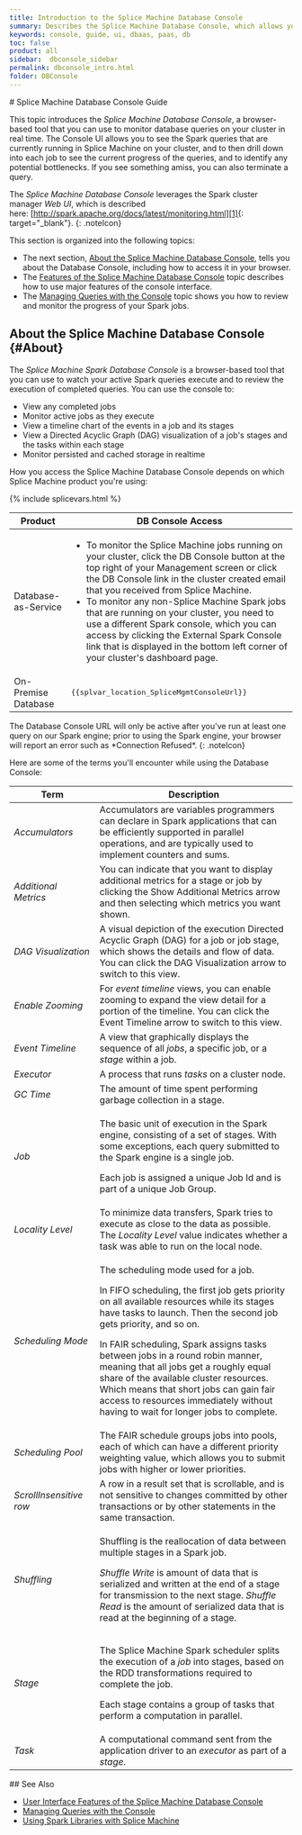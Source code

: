 ```yaml
---
title: Introduction to the Splice Machine Database Console
summary: Describes the Splice Machine Database Console, which allows you to monitor (and kill) queries on your cluster in real time.
keywords: console, guide, ui, dbaas, paas, db
toc: false
product: all
sidebar:  dbconsole_sidebar
permalink: dbconsole_intro.html
folder: DBConsole
---
```

<section>
<div class="TopicContent" data-swiftype-index="true" markdown="1">
# Splice Machine Database Console Guide

This topic introduces the *Splice Machine Database Console*, a
browser-based tool that you can use to monitor database queries on your
cluster in real time. The Console UI allows you to see the Spark queries
that are currently running in Splice Machine on your cluster, and to
then drill down into each job to see the current progress of the
queries, and to identify any potential bottlenecks. If you see something
amiss, you can also terminate a query.

The *Splice Machine Database Console* leverages the Spark cluster
manager *Web UI*, which is described
here: [http://spark.apache.org/docs/latest/monitoring.html][1]{:
target="_blank"}.
{: .noteIcon}

This section is organized into the following topics:

* The next section, [About the Splice Machine Database Console](#About),
  tells you about the Database Console, including how to access it in
  your browser.
* The [Features of the Splice Machine Database
  Console](dbconsole_features.html) topic describes how to use major
  features of the console interface.
* The [Managing Queries with the Console](dbconsole_queries.html) topic
  shows you how to review and monitor the progress of your Spark jobs.

## About the Splice Machine Database Console   {#About}

The *Splice Machine Spark Database Console* is a browser-based tool that
you can use to watch your active Spark queries execute and to review the
execution of completed queries. You can use the console to:

* View any completed jobs
* Monitor active jobs as they execute
* View a timeline chart of the events in a job and its stages
* View a Directed Acyclic Graph (DAG) visualization of a job's stages
  and the tasks within each stage
* Monitor persisted and cached storage in realtime

How you access the Splice Machine Database Console depends on which
Splice Machine product you're using:

<table>
    <col />
    <col />
    <thead>
        <th>Product</th>
        <th>DB Console Access</th>
    </thead>
    <tbody>
        <tr>
            <td>Database-as-Service</td>
            <td>
                <ul>
                <li>To monitor the Splice Machine jobs running on your cluster, click the <span class="ConsoleLink">DB Console</span> button at the top right of your Management screen or click the DB Console link in the cluster created email that you received from Splice Machine.</li>
                <li>To monitor any non-Splice Machine Spark jobs that are running on your cluster, you need to use a different Spark console, which you can access by clicking the <span class="ConsoleLink">External Spark Console</span> link that is displayed in the bottom left corner of your cluster's dashboard page.</li>
                </ul>
            </td>
        </tr>
        <tr>
            <td>On-Premise Database</td>
{% include splicevars.html %}
            <td><div class="preWrapper"><pre class="AppCommand">{{splvar_location_SpliceMgmtConsoleUrl}}</pre></div></td>
        </tr>
    </tbody>
</table>
The Database Console URL will only be active after you've run at least
one query on our Spark engine; prior to using the Spark engine, your
browser will report an error such as *Connection Refused*.
{: .noteIcon}

Here are some of the terms you'll encounter while using the Database
Console:

<table summary="Spark Database Console terminology">
                <col />
                <col />
                <thead>
                    <tr>
                        <th>Term</th>
                        <th>Description</th>
                    </tr>
                </thead>
                <tbody>
                    <tr>
                        <td><em>Accumulators</em></td>
                        <td>Accumulators are variables programmers can declare in Spark applications that can be efficiently supported in parallel operations, and are typically used to implement counters and sums. </td>
                    </tr>
                    <tr>
                        <td><em>Additional Metrics</em></td>
                        <td>You can indicate that you want to display additional metrics for a stage or job by clicking the <span class="AppCommand">Show Additional Metrics</span> arrow and then selecting which metrics you want shown.</td>
                    </tr>
                    <tr>
                        <td><em>DAG Visualization</em></td>
                        <td>A visual depiction of the execution Directed Acyclic Graph (DAG) for a job or job stage, which shows the details and flow of data. You can click the <span class="AppCommand">DAG Visualization</span> arrow to switch to this view.</td>
                    </tr>
                    <tr>
                        <td><em>Enable Zooming</em></td>
                        <td>For <em>event timeline</em> views, you can enable zooming to expand the view detail for a portion of the timeline. You can click the <span class="AppCommand">Event Timeline</span> arrow to switch to this view.</td>
                    </tr>
                    <tr>
                        <td><em>Event Timeline</em></td>
                        <td>A view that graphically displays the sequence of all <em>jobs</em>, a specific job, or a <em>stage</em> within a job. </td>
                    </tr>
                    <tr>
                        <td><em>Executor</em></td>
                        <td>A process that runs <em>tasks</em> on a cluster node.</td>
                    </tr>
                    <tr>
                        <td><em>GC Time</em></td>
                        <td>The amount of time spent performing garbage collection in a stage.</td>
                    </tr>
                    <tr>
                        <td><em>Job</em></td>
                        <td>
                            <p class="noSpaceAbove">The basic unit of execution in the Spark engine, consisting of a set of stages. With some exceptions, each query submitted to the Spark engine is a single job.</p>
                            <p>Each job is assigned a unique Job Id and is part of a unique Job Group.</p>
                        </td>
                    </tr>
                    <tr>
                        <td><em>Locality Level</em></td>
                        <td>To minimize data transfers, Spark tries to execute as close to the data as possible. The <em>Locality Level</em> value indicates whether a task was able to run on the local node.</td>
                    </tr>
                    <tr>
                        <td><em>Scheduling Mode</em></td>
                        <td>
                            <p class="noSpaceAbove">The scheduling mode used for a job.</p>
                            <p>In FIFO scheduling, the first job gets priority on all available resources while its stages have tasks to launch. Then the second job gets priority, and so on.</p>
                            <p>In FAIR scheduling, Spark assigns tasks between jobs in a round robin manner, meaning that all jobs get a roughly equal share of the available cluster resources. Which means that short jobs can gain fair access to resources immediately without having to wait for longer jobs to complete.</p>
                        </td>
                    </tr>
                    <tr>
                        <td><em>Scheduling Pool</em></td>
                        <td>The FAIR schedule groups jobs into pools, each of which can have a different priority weighting value, which allows you to submit jobs with higher or lower priorities.</td>
                    </tr>
                    <tr>
                        <td><em>ScrollInsensitive row</em></td>
                        <td>A row in a result set that is scrollable, and is not sensitive to changes committed by other transactions or by other statements in the same transaction.</td>
                    </tr>
                    <tr>
                        <td><em>Shuffling</em></td>
                        <td>
                            <p class="noSpaceAbove">Shuffling is the reallocation of data between multiple stages in a Spark job.</p>
                            <p><em>Shuffle Write</em> is amount of data that is serialized and written at the end of a stage for transmission to the next stage. <em>Shuffle Read</em> is the amount of serialized data that is read at the beginning of a stage.</p>
                        </td>
                    </tr>
                    <tr>
                        <td><em>Stage</em></td>
                        <td>
                            <p class="noSpaceAbove">The Splice Machine Spark scheduler splits the execution of a <em>job</em> into stages, based on the RDD transformations required to complete the job.</p>
                            <p>Each stage contains a group of tasks that perform a computation in parallel. </p>
                        </td>
                    </tr>
                    <tr>
                        <td><em>Task</em></td>
                        <td>A computational command sent from the application driver to an <em>executor</em> as part of a <em>stage</em>.</td>
                    </tr>
                </tbody>
            </table>
## See Also

* [User Interface Features of the Splice Machine Database
  Console](dbconsole_features.html)
* [Managing Queries with the Console](dbconsole_queries.html)
* [Using Spark Libraries with Splice
  Machine](developers_fundamentals_sparklibs.html)

</div>
</section>



[1]: http://spark.apache.org/docs/latest/monitoring.html
